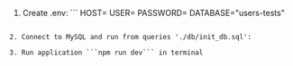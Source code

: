 1. Create .env: ```
  HOST=<your host>
  USER=<your user>
  PASSWORD=<your password>
  DATABASE="users-tests"
```

2. Connect to MySQL and run from queries './db/init_db.sql':

3. Run application ```npm run dev``` in terminal